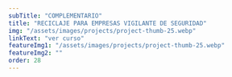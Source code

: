 ```yaml
---
subTitle: "COMPLEMENTARIO" 
title: "RECICLAJE PARA EMPRESAS VIGILANTE DE SEGURIDAD"
img: "/assets/images/projects/project-thumb-25.webp"
linkText: "ver curso"
featureImg1: "/assets/images/projects/project-thumb-25.webp"
featureImg2: ""
order: 28
---
```

